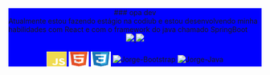 <div style="background-color: blue">

  <div align="center">
### opa dev
  </div>
Atualmente estou fazendo estágio na codiub e estou desenvolvendo minha habilidades com React e com o framework do java chamado SpringBoot 
  <a>
  
  </a>
<div align="center">
  <a href="https://www.linkedin.com/in/jorge-silva-j%C3%BAnior-ab931a211/">
    <img height="180em" src="https://github-readme-streak-stats.herokuapp.com/?user=jorgeskrtjr&theme=swift"/>
    <img height="180em" src="https://github-readme-stats.vercel.app/api/top-langs/?username=jorgeskrtjr&layout=compact&langs_count=16&theme=swift"/>
  </a>
  
  <div style="display: inline_block"><br>
  <img align="center" alt="Jorge-Js" height="30" width="40" src="https://raw.githubusercontent.com/devicons/devicon/master/icons/javascript/javascript-plain.svg">
  <img align="center" alt="Jorge-HTML" height="30" width="40" src="https://raw.githubusercontent.com/devicons/devicon/master/icons/html5/html5-original.svg">
  <img align="center" alt="Jorge-CSS" height="30" width="40" src="https://raw.githubusercontent.com/devicons/devicon/master/icons/css3/css3-original.svg">
  <img align="center" alt="Jorge-Bootstrap" height="30" src="https://cdn.jsdelivr.net/gh/devicons/devicon/icons/bootstrap/bootstrap-original.svg" />
  <img align="center" alt="Jorge-Java" height="30" width="50" src="https://cdn.jsdelivr.net/gh/devicons/devicon/icons/java/java-original.svg" />
</div>
</div>

  
  ##
 

